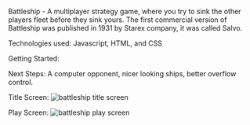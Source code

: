 Battleship - A multiplayer strategy game, where you try to sink the other players fleet before they sink yours. The first commercial version of Battleship was published in 1931 by Starex company, it was called Salvo. 

Technologies used: Javascript, HTML, and CSS

Getting Started:

Next Steps: A computer opponent, nicer looking ships, better overflow control.

Title Screen: ![battleship title screen](https://user-images.githubusercontent.com/99612054/162754925-2c963438-2f70-45d6-b725-24f8b40d995b.png)

Play Screen: ![battleship play screen](https://user-images.githubusercontent.com/99612054/162772576-b8745e6a-0be2-4a3d-9151-6aefd3b96cc1.png)
